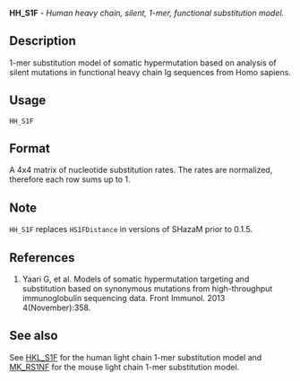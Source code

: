 **HH_S1F** - *Human heavy chain, silent, 1-mer, functional substitution model.*

Description
--------------------

1-mer substitution model of somatic hypermutation based on analysis of silent mutations
in functional heavy chain Ig sequences from Homo sapiens.


Usage
--------------------
```
HH_S1F
```




Format
-------------------
A 4x4 matrix of nucleotide substitution rates. The rates are normalized,
therefore each row sums up to 1.

Note
-------------------

`HH_S1F` replaces `HS1FDistance` in versions of SHazaM prior to 0.1.5.


References
-------------------


1. Yaari G, et al. Models of somatic hypermutation targeting and substitution based 
on synonymous mutations from high-throughput immunoglobulin sequencing data. 
Front Immunol. 2013 4(November):358.





See also
-------------------

See [HKL_S1F](HKL_S1F.md) for the human light chain 1-mer substitution model and 
[MK_RS1NF](MK_RS1NF.md) for the mouse light chain 1-mer substitution model.






